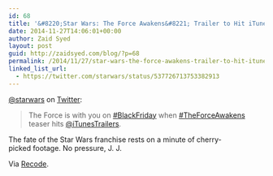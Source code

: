```yaml
---
id: 68
title: '&#8220;Star Wars: The Force Awakens&#8221; Trailer to Hit iTunes on Black Friday'
date: 2014-11-27T14:06:01+00:00
author: Zaid Syed
layout: post
guid: http://zaidsyed.com/blog/?p=68
permalink: /2014/11/27/star-wars-the-force-awakens-trailer-to-hit-itunes-on-black-friday/
linked_list_url:
  - https://twitter.com/starwars/status/537726713753382913
---
```

[@starwars](https://twitter.com/starwars/ "Star Wars - Twitter") on [Twitter](https://twitter.com/starwars/status/537726713753382913 "Star Wars on Twitter"):

> The Force is with you on <a class="twitter-hashtag pretty-link js-nav" dir="ltr" href="https://twitter.com/hashtag/BlackFriday?src=hash" data-query-source="hashtag_click">#BlackFriday</a> when <a class="twitter-hashtag pretty-link js-nav" dir="ltr" href="https://twitter.com/hashtag/TheForceAwakens?src=hash" data-query-source="hashtag_click">#TheForceAwakens</a> teaser hits <a class="twitter-atreply pretty-link" dir="ltr" href="https://twitter.com/iTunesTrailers">@iTunesTrailers</a>.

The fate of the Star Wars franchise rests on a minute of cherry-picked footage. No pressure, J. J.

Via [Recode](http://recode.net/2014/11/26/star-wars-the-force-awakens-trailer-debuts-friday-on-apples-itunes/ "Star Wars: The Force Awakens on Recode").